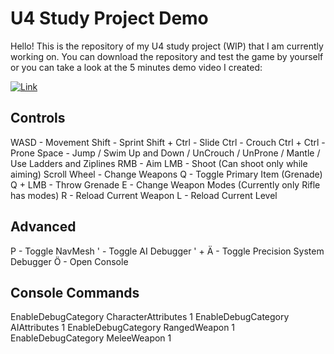 # U4 Study Project Demo
 Hello! This is the repository of my U4 study project (WIP) that I am currently working on. 
 You can download the repository and test the game by yourself or you can take a look at the 5 minutes demo video I created:

 [![Link](https://img.youtube.com/vi/TFxdaA3Rt28/0.jpg)](https://www.youtube.com/watch?v=TFxdaA3Rt28)

## Controls
WASD - Movement
Shift - Sprint
Shift + Ctrl - Slide
Ctrl - Crouch
Ctrl + Ctrl - Prone
Space - Jump / Swim Up and Down / UnCrouch / UnProne / Mantle / Use Ladders and Ziplines
RMB - Aim
LMB - Shoot (Can shoot only while aiming)
Scroll Wheel - Change Weapons
Q - Toggle Primary Item (Grenade)
Q + LMB - Throw Grenade
E - Change Weapon Modes (Currently only Rifle has modes)
R - Reload Current Weapon
L - Reload Current Level

## Advanced
P - Toggle NavMesh
' - Toggle AI Debugger
' + Ä - Toggle Precision System Debugger
Ö - Open Console

## Console Commands
EnableDebugCategory CharacterAttributes 1
EnableDebugCategory AIAttributes 1
EnableDebugCategory RangedWeapon 1
EnableDebugCategory MeleeWeapon 1
